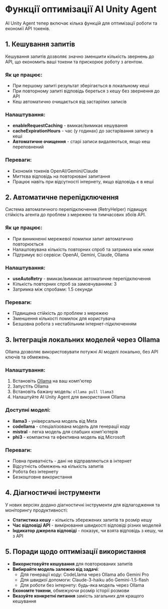 # Функції оптимізації AI Unity Agent

AI Unity Agent тепер включає кілька функцій для оптимізації роботи та економії API токенів.

## 1. Кешування запитів

Кешування запитів дозволяє значно зменшити кількість звернень до API, що економить ваші токени та прискорює роботу з агентом.

### Як це працює:
- При першому запиті результат зберігається в локальному кеші
- При повторному запиті відповідь береться з кешу без звернення до API
- Кеш автоматично очищається від застарілих записів 

### Налаштування:
- **enableRequestCaching** - вмикає/вимикає кешування
- **cacheExpirationHours** - час (у годинах) до застарівання запису в кеші
- **Автоматичне очищення** - старі записи видаляються, якщо кеш переповнений

### Переваги:
- Економія токенів OpenAI/Gemini/Claude
- Миттєва відповідь на повторювані запитання
- Працює навіть при відсутності інтернету, якщо відповідь є в кеші

## 2. Автоматичне перепідключення

Система автоматичного перепідключення (RetryHelper) підвищує стійкість агента до проблем з мережею та тимчасових збоїв API.

### Як це працює:
- При виникненні мережевої помилки запит автоматично повторюється
- Налаштовувана кількість повторних спроб та затримка між ними
- Підтримує всі сервіси: OpenAI, Gemini, Claude, Ollama

### Налаштування:
- **useAutoRetry** - вмикає/вимикає автоматичне перепідключення
- Кількість повторних спроб за замовчуванням: 3
- Затримка між спробами: 1.5 секунди

### Переваги:
- Підвищена стійкість до проблем з мережею
- Зменшення кількості помилок для користувача
- Безшовна робота з нестабільним інтернет-підключенням

## 3. Інтеграція локальних моделей через Ollama

Ollama дозволяє використовувати потужні AI моделі локально, без API ключів та обмежень.

### Налаштування:
1. Встановіть [Ollama](https://ollama.ai/) на ваш комп'ютер
2. Запустіть Ollama
3. Встановіть бажану модель: `ollama pull llama3`
4. Налаштуйте AI Unity Agent для використання Ollama

### Доступні моделі:
- **llama3** - універсальна модель від Meta
- **codellama** - спеціалізована модель для генерації коду
- **mistral** - легка модель для слабших комп'ютерів
- **phi3** - компактна та ефективна модель від Microsoft

### Переваги:
- Повна приватність - дані не відправляються в інтернет
- Відсутність обмежень на кількість запитів
- Робота без інтернету
- Безкоштовне використання

## 4. Діагностичні інструменти

У нових версіях додано діагностичні інструменти для відлагодження та моніторингу продуктивності:

- **Статистика кешу** - кількість збережених запитів та розмір кешу
- **Час відповіді API** - вимірювання швидкості відповіді різних моделей
- **Індикатор джерела відповіді** - показує, чи взята відповідь з кешу, чи з API

## 5. Поради щодо оптимізації використання

- **Використовуйте кешування** для повторюваних запитів
- **Вибирайте модель залежно від задачі**:
  - Для генерації коду: CodeLlama через Ollama або Gemini Pro
  - Для швидкої допомоги: Claude-3-haiku або Gemini-1.5-flash
  - Для роботи без інтернету: будь-яка модель через Ollama
- **Економте токени**, обмежуючи розмір історії розмови
- **Вказуйте конкретні питання** замість загальних для кращого кешування
